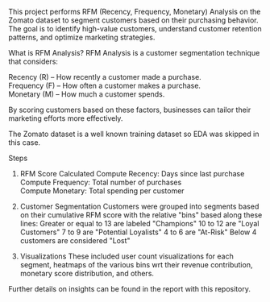 This project performs RFM (Recency, Frequency, Monetary) Analysis on the Zomato dataset to segment customers based on their purchasing behavior. The goal is to identify high-value customers, understand customer retention patterns, and optimize marketing strategies. 

What is RFM Analysis?
RFM Analysis is a customer segmentation technique that considers:

Recency (R) – How recently a customer made a purchase.\
Frequency (F) – How often a customer makes a purchase.\
Monetary (M) – How much a customer spends.

By scoring customers based on these factors, businesses can tailor their marketing efforts more effectively.

The Zomato dataset is a well known training dataset so EDA was skipped in this case. 

Steps
1. RFM Score Calculated
Compute Recency: Days since last purchase\
Compute Frequency: Total number of purchases\
Compute Monetary: Total spending per customer

2. Customer Segmentation
Customers were grouped into segments based on their cumulative RFM score with the relative "bins" based along these lines:
Greater or equal to 13 are labeled "Champions"
10 to 12 are "Loyal Customers"
7 to 9 are "Potential Loyalists"
4 to 6 are "At-Risk"
Below 4 customers are considered "Lost"

3. Visualizations
These included user count visualizations for each segment, heatmaps of the various bins wrt their revenue contribution, monetary score distribution, and others.

Further details on insights can be found in the report with this repository.
